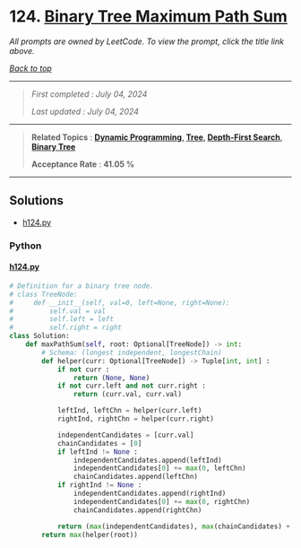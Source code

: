 # 124. [Binary Tree Maximum Path Sum](<https://leetcode.com/problems/binary-tree-maximum-path-sum>)

*All prompts are owned by LeetCode. To view the prompt, click the title link above.*

*[Back to top](<../README.md>)*

------

> *First completed : July 04, 2024*
>
> *Last updated : July 04, 2024*

------

> **Related Topics** : **[Dynamic Programming](<by_topic/Dynamic Programming.md>), [Tree](<by_topic/Tree.md>), [Depth-First Search](<by_topic/Depth-First Search.md>), [Binary Tree](<by_topic/Binary Tree.md>)**
>
> **Acceptance Rate** : **41.05 %**

------

## Solutions

- [h124.py](<../my-submissions/h124.py>)
### Python
#### [h124.py](<../my-submissions/h124.py>)
```Python
# Definition for a binary tree node.
# class TreeNode:
#     def __init__(self, val=0, left=None, right=None):
#         self.val = val
#         self.left = left
#         self.right = right
class Solution:
    def maxPathSum(self, root: Optional[TreeNode]) -> int:
        # Schema: (longest independent, longestChain)
        def helper(curr: Optional[TreeNode]) -> Tuple[int, int] :
            if not curr :
                return (None, None)
            if not curr.left and not curr.right :
                return (curr.val, curr.val)

            leftInd, leftChn = helper(curr.left)
            rightInd, rightChn = helper(curr.right)

            independentCandidates = [curr.val]
            chainCandidates = [0]
            if leftInd != None :
                independentCandidates.append(leftInd)
                independentCandidates[0] += max(0, leftChn)
                chainCandidates.append(leftChn)
            if rightInd != None :
                independentCandidates.append(rightInd)
                independentCandidates[0] += max(0, rightChn)
                chainCandidates.append(rightChn)

            return (max(independentCandidates), max(chainCandidates) + curr.val)
        return max(helper(root))
```

